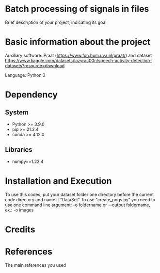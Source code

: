 # Batch processing of signals in files

Brief description of your project, indicating its goal

# Basic information about the project

Auxiliary software: Praat (https://www.fon.hum.uva.nl/praat/) and dataset https://www.kaggle.com/datasets/lazyrac00n/speech-activity-detection-datasets?resource=download

Language: Python 3

# Dependency

## System

* Python >= 3.9.0
* pip >= 21.2.4
* conda >= 4.12.0

## Libraries
* numpy==1.22.4

# Installation and Execution

To use this codes, put your dataset folder one directory before the current code directory and name it "DataSet"
To use "create_pngs.py" you need to use one command line argument: -o foldername or --output foldername, ex.: -o images

# Credits

# References

The main references you used
